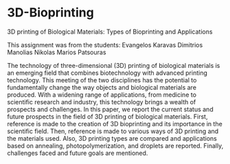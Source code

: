 # 3D-Bioprinting
3D printing of Biological Materials: Types of Bioprinting and Applications

This assignment was from the students:
  Evangelos Karavas
  Dimitrios Manolias
  Nikolas Marios Patsouras

The technology of three-dimensional (3D) printing of biological materials is an 
emerging field that combines biotechnology with advanced printing 
technology. This meeting of the two disciplines has the potential to 
fundamentally change the way objects and biological materials are produced. 
With a widening range of applications, from medicine to scientific research and 
industry, this technology brings a wealth of prospects and challenges. In this 
paper, we report the current status and future prospects in the field of 3D 
printing of biological materials. First, reference is made to the creation of 3D 
bioprinting and its importance in the scientific field. Then, reference is made 
to various ways of 3D printing and the materials used. Also, 3D printing types 
are compared and applications based on annealing, photopolymerization, and 
droplets are reported. Finally, challenges faced and future goals are 
mentioned.
